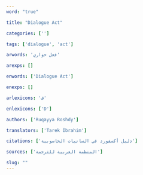 ```yaml
---
word: "true"

title: "Dialogue Act"

categories: ['']

tags: ['dialogue', 'act']

arwords: 'فعل حواري'

arexps: []

enwords: ['Dialogue Act']

enexps: []

arlexicons: 'ف'

enlexicons: ['D']

authors: ['Ruqayya Roshdy']

translators: ['Tarek Ibrahim']

citations: ['دليل أكسفورد في السانيات الحاسوبية']

sources: ['المنظمة العربية للترجمة']

slug: ""
---
```


